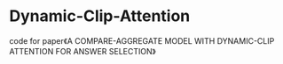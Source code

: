 # Dynamic-Clip-Attention
code for paper《A COMPARE-AGGREGATE MODEL WITH DYNAMIC-CLIP ATTENTION FOR ANSWER SELECTION》

